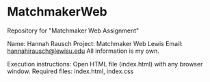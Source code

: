 # MatchmakerWeb
Repository for "Matchmaker Web Assignment"

Name: Hannah Rausch
Project: Matchmaker Web
Lewis Email: hannahirausch@lewisu.edu
All information is my own.

Execution instructions: Open HTML file (index.html) with any browser window.
Required files: index.html, index.css